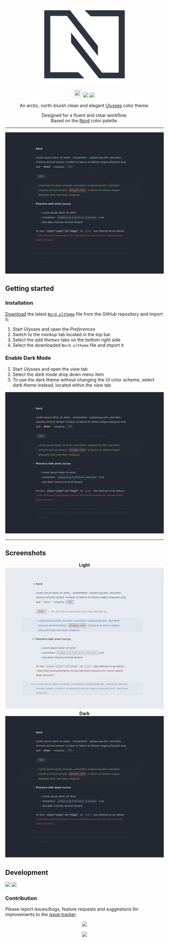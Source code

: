 <p align="center"><img src="src/assets/Nord-logo.svg"/></p>

<p align="center"><img src="https://assets-cdn.github.com/favicon.ico" width=24 height=24/> <a href="https://github.com/rowanfeely/nord-ulysses/releases/latest"><img src="https://img.shields.io/github/release/rowanfeely/nord-ulysses.svg?style=flat-square"/></a> <a href="https://github.com/arcticicestudio/nord/releases/tag/v0.2.0"><img src="https://img.shields.io/badge/Nord-v0.2.0-88C0D0.svg?style=flat-square"/></a></p>

<p align="center">An arctic, north-bluish clean and elegant <a href="https://ulyssesapp.com">Ulysses</a> color theme.</p>

<p align="center">Designed for a fluent and clear workflow.<br>
Based on the <a href="https://github.com/arcticicestudio/nord">Nord</a> color palette.</p>

---

<p align="center"><img src="https://github.com/RowanFeely/nord-ulysses/blob/master/src/assets/screenshot_dark.png?raw=true"/>

## Getting started
### Installation
[Download](https://github.com/rowanfeely/nord-ulysses/releases/latest) the latest [`Nord.ultheme`](https://github.com/rowanfeely/nord-ulysses/blob/src/Nord.itermcolors) file from the GitHub repository and import it:
  1. Start Ulysses and open the *Preferences*
  2. Switch to the *markup* tab located in the top bar
  3. Select the *add themes* tabs on the bottom right side
  4. Select the downloaded `Nord.ultheme` file and import it


  ### Enable Dark Mode
  1. Start Ulysses and open the *view* tab
  3. Select the *dark mode* drop down menu item
  4. To use the dark theme without changing the UI color scheme, select *dark theme* instead, located within the *view* tab
<p align="center"><img src="https://github.com/RowanFeely/nord-ulysses/blob/master/src/assets/screenshot_dark.png?raw=true"/></p>

---

## Screenshots


<p align="center"><strong>Light</strong><br><img src="https://github.com/RowanFeely/nord-ulysses/blob/master/src/assets/screenshot.png?raw=true"><strong>Dark</strong><br><img src="https://github.com/RowanFeely/nord-ulysses/blob/master/src/assets/screenshot_dark.png?raw=true"/></p>

## Development
[![](https://img.shields.io/badge/Changelog-0.2.0-81A1C1.svg?style=flat-square)](https://github.com/rowanfeely/nord-ulysses/blob/v0.2.0/CHANGELOG.md) [![](https://img.shields.io/badge/Workflow-gitflow--branching--model-81A1C1.svg?style=flat-square)](http://nvie.com/posts/a-successful-git-branching-model)

### Contribution
Please report issues/bugs, feature requests and suggestions for improvements to the [issue tracker](https://github.com/rowanfeely/nord-ulysses/issues).

<p align="center"><img src="https://cdn.rawgit.com/arcticicestudio/nord/develop/src/assets/banner-footer-mountains.svg" /></p>


<p align="center"><a href="http://www.apache.org/licenses/LICENSE-2.0"><img src="https://img.shields.io/badge/License-Apache_2.0-5E81AC.svg?style=flat-square"/></a>